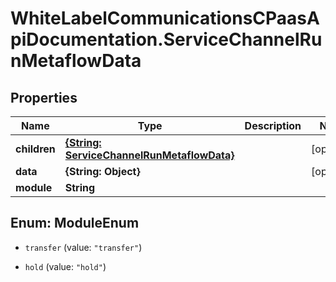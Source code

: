 # WhiteLabelCommunicationsCPaasApiDocumentation.ServiceChannelRunMetaflowData

## Properties

Name | Type | Description | Notes
------------ | ------------- | ------------- | -------------
**children** | [**{String: ServiceChannelRunMetaflowData}**](ServiceChannelRunMetaflowData.md) |  | [optional] 
**data** | **{String: Object}** |  | [optional] 
**module** | **String** |  | 



## Enum: ModuleEnum


* `transfer` (value: `"transfer"`)

* `hold` (value: `"hold"`)




